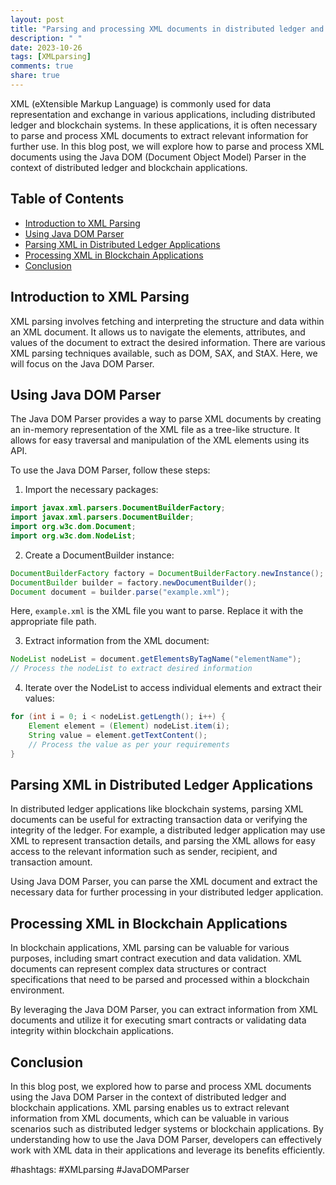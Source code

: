```yaml
---
layout: post
title: "Parsing and processing XML documents in distributed ledger and blockchain applications using Java DOM Parser"
description: " "
date: 2023-10-26
tags: [XMLparsing]
comments: true
share: true
---
```


XML (eXtensible Markup Language) is commonly used for data representation and exchange in various applications, including distributed ledger and blockchain systems. In these applications, it is often necessary to parse and process XML documents to extract relevant information for further use. In this blog post, we will explore how to parse and process XML documents using the Java DOM (Document Object Model) Parser in the context of distributed ledger and blockchain applications.

## Table of Contents
- [Introduction to XML Parsing](#introduction-to-xml-parsing)
- [Using Java DOM Parser](#using-java-dom-parser)
- [Parsing XML in Distributed Ledger Applications](#parsing-xml-in-distributed-ledger-applications)
- [Processing XML in Blockchain Applications](#processing-xml-in-blockchain-applications)
- [Conclusion](#conclusion)

## Introduction to XML Parsing

XML parsing involves fetching and interpreting the structure and data within an XML document. It allows us to navigate the elements, attributes, and values of the document to extract the desired information. There are various XML parsing techniques available, such as DOM, SAX, and StAX. Here, we will focus on the Java DOM Parser.

## Using Java DOM Parser

The Java DOM Parser provides a way to parse XML documents by creating an in-memory representation of the XML file as a tree-like structure. It allows for easy traversal and manipulation of the XML elements using its API.

To use the Java DOM Parser, follow these steps:

1. Import the necessary packages:
```java
import javax.xml.parsers.DocumentBuilderFactory;
import javax.xml.parsers.DocumentBuilder;
import org.w3c.dom.Document;
import org.w3c.dom.NodeList;
```

2. Create a DocumentBuilder instance:
```java
DocumentBuilderFactory factory = DocumentBuilderFactory.newInstance();
DocumentBuilder builder = factory.newDocumentBuilder();
Document document = builder.parse("example.xml");
```
Here, `example.xml` is the XML file you want to parse. Replace it with the appropriate file path.

3. Extract information from the XML document:
```java
NodeList nodeList = document.getElementsByTagName("elementName");
// Process the nodeList to extract desired information
```

4. Iterate over the NodeList to access individual elements and extract their values:
```java
for (int i = 0; i < nodeList.getLength(); i++) {
    Element element = (Element) nodeList.item(i);
    String value = element.getTextContent();
    // Process the value as per your requirements
}
```

## Parsing XML in Distributed Ledger Applications

In distributed ledger applications like blockchain systems, parsing XML documents can be useful for extracting transaction data or verifying the integrity of the ledger. For example, a distributed ledger application may use XML to represent transaction details, and parsing the XML allows for easy access to the relevant information such as sender, recipient, and transaction amount.

Using Java DOM Parser, you can parse the XML document and extract the necessary data for further processing in your distributed ledger application.

## Processing XML in Blockchain Applications

In blockchain applications, XML parsing can be valuable for various purposes, including smart contract execution and data validation. XML documents can represent complex data structures or contract specifications that need to be parsed and processed within a blockchain environment.

By leveraging the Java DOM Parser, you can extract information from XML documents and utilize it for executing smart contracts or validating data integrity within blockchain applications.

## Conclusion

In this blog post, we explored how to parse and process XML documents using the Java DOM Parser in the context of distributed ledger and blockchain applications. XML parsing enables us to extract relevant information from XML documents, which can be valuable in various scenarios such as distributed ledger systems or blockchain applications. By understanding how to use the Java DOM Parser, developers can effectively work with XML data in their applications and leverage its benefits efficiently.

#hashtags: #XMLparsing #JavaDOMParser